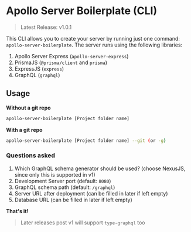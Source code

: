 # Apollo Server Boilerplate (CLI)

> Latest Release: v1.0.1

This CLI allows you to create your server by running just one command: `apollo-server-boilerplate`. The server runs using the following libraries:

1. Apollo Server Express (`apollo-server-express`)
2. PrismaJS (`@prisma/client` and `prisma`)
3. ExpressJS (`express`)
4. GraphQL (`graphql`)

## Usage

**Without a git repo**

```bash
apollo-server-boilerplate [Project folder name]
```

**With a git repo**

```bash
apollo-server-boilerplate [Project folder name] --git (or -g)
```

### Questions asked

1. Which GraphQL schema generator should be used? (choose NexusJS, since only this is supported in v1)
2. Development Server port (default: `8080`)
3. GraphQL schema path (default: `/graphql`)
4. Server URL after deployment (can be filled in later if left empty)
5. Database URL (can be filled in later if left empty)

**That's it!**

> Later releases post v1 will support `type-graphql` too
